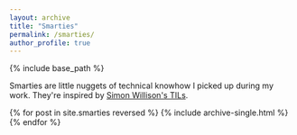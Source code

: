 ```yaml
---
layout: archive
title: "Smarties"
permalink: /smarties/
author_profile: true
---
```


{% include base_path %}

Smarties are little nuggets of technical knowhow I picked up during my work. They're inspired by [Simon Willison's TILs](https://til.simonwillison.net/).

{% for post in site.smarties reversed %}
  {% include archive-single.html %}
{% endfor %}
